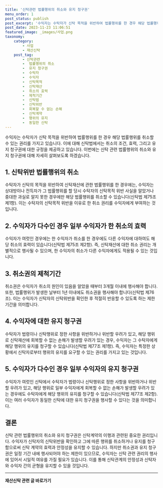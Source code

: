 ```yaml
---
title: '신탁관련 법률행위의 취소와 유지 청구권'
menu_order: 1
post_status: publish
post_excerpt: '수익자는 수탁자가 신탁 목적을 위반하여 법률행위를 한 경우 해당 법률행위를 취소할 수 있는 권리를 가지고 있습니다. 이에 대해 신탁법에서는 취소의 조건, 효력, 그리고 유지 청구권에 대한 규정을 제공하고 있습니다. 이번에는 신탁 관련 법률행위의 취소와 유지 청구권에 대해 자세히 살펴보도록 하겠습니다.'
post_date: 2023-11-23 11:06:51
featured_image: _images/사업.png
taxonomy:
    category:
        - 사업
        - 재산신탁
    post_tag:
        - 신탁관련
        -  법률행위의 취소
        -  유지 청구권
        -  수탁자
        -  수익자
        -  신탁목적
        -  신탁재산
        -  취소의 효력
        -  제척기간
        -  신탁법
        -  신탁위반
        -  회복할 수 없는 손해
        -  신탁계약
        -  행위의 유지
        -  동일한 신탁
---
```



수익자는 수탁자가 신탁 목적을 위반하여 법률행위를 한 경우 해당 법률행위를 취소할 수 있는 권리를 가지고 있습니다. 이에 대해 신탁법에서는 취소의 조건, 효력, 그리고 유지 청구권에 대한 규정을 제공하고 있습니다. 이번에는 신탁 관련 법률행위의 취소와 유지 청구권에 대해 자세히 살펴보도록 하겠습니다.

## 1. 신탁위반 법률행위의 취소
수탁자가 신탁의 목적을 위반하여 신탁재산에 관한 법률행위를 한 경우에는, 수익자는 상대방이나 전득자가 그 법률행위를 할 당시 수탁자의 신탁목적 위반 사실을 알았거나 중대한 과실로 알지 못한 경우에만 해당 법률행위를 취소할 수 있습니다(신탁법 제75조 제1항). 이는 수탁자의 신탁목적 위반을 이유로 한 취소 권리를 수익자에게 부여하는 것입니다.

## 2. 수익자가 다수인 경우 일부 수익자가 한 취소의 효력
수익자가 여럿인 경우에는 한 수익자가 취소를 한 경우에도 다른 수익자에 대하여도 해당 취소의 효력이 있습니다(신탁법 제75조 제2항). 즉, 신탁재산에 대한 취소 권리는 개별적으로 행사될 수 있으며, 한 수익자의 취소가 다른 수익자에게도 적용될 수 있는 것입니다.

## 3. 취소권의 제척기간
취소권은 수익자가 취소의 원인이 있음을 알았을 때부터 3개월 이내에 행사해야 합니다. 또한, 법률행위가 발생한 날부터 1년 이내에도 취소권을 행사해야 합니다(신탁법 제76조). 이는 수익자가 신탁자의 신탁위반을 확인한 후 적절히 반응할 수 있도록 하는 제한 기간을 의미합니다.

## 4. 수익자에 대한 유지 청구권
수탁자가 법령이나 신탁행위로 정한 사항을 위반하거나 위반할 우려가 있고, 해당 행위로 신탁재산에 회복할 수 없는 손해가 발생할 우려가 있는 경우, 수익자는 그 수탁자에게 해당 행위의 유지를 청구할 수 있습니다(신탁법 제77조 제1항). 즉, 수익자는 특정한 상황에서 신탁자로부터 행위의 유지를 요구할 수 있는 권리를 가지고 있는 것입니다.

## 5. 수익자가 다수인 경우 일부 수익자의 유지 청구권
수익자가 여럿인 신탁에서 수탁자가 법령이나 신탁행위로 정한 사항을 위반하거나 위반할 우려가 있고, 해당 행위로 일부 수익자에게 회복할 수 없는 손해가 발생할 우려가 있는 경우에도 수탁자에게 해당 행위의 유지를 청구할 수 있습니다(신탁법 제77조 제2항). 이는 여러 수익자가 동일한 신탁에 대한 유지 청구권을 행사할 수 있다는 것을 의미합니다.

## 결론
신탁 관련 법률행위의 취소와 유지 청구권은 신탁계약의 이행과 관련된 중요한 권리입니다. 수익자가 신탁자의 신탁위반을 확인하고 그에 따른 행위를 취소하거나 유지를 청구함으로써 신탁 계약의 효력과 안정성을 유지할 수 있습니다. 하지만 취소권과 유지 청구권은 일정 기간 내에 행사되어야 하는 제한이 있으므로, 수익자는 신탁 관련 권리의 행사에 있어서 시일적 여유를 가질 필요가 있습니다. 이를 통해 신탁관계의 안정성과 신탁자와 수익자 간의 균형을 유지할 수 있을 것입니다.
<!-- wp:separator -->
<hr class="wp-block-separator has-alpha-channel-opacity"/>
<!-- /wp:separator -->

<!-- wp:group {"backgroundColor":"base","layout":{"type":"constrained"}} -->
<div class="wp-block-group has-base-background-color has-background"><!-- wp:paragraph {"align":"center","fontSize":"medium"} -->
<p class="has-text-align-center has-large-font-size"><strong>재산신탁 관련 글 바로가기</strong></p>
<!-- /wp:paragraph -->


<!-- wp:latest-posts
{"categories":[{"id":28227,"count":19,"description":"","link":"https://uknowlaw.com/category/%ec%9e%ac%ec%82%b0%ec%8b%a0%ed%83%81/","name":"재산신탁","slug":"재산신탁","taxonomy":"category","parent":0,"meta":[],"_links":{"self":[{"href":"https://uknowlaw.com/wp-json/wp/v2/categories/28227"}],"collection":[{"href":"https://uknowlaw.com/wp-json/wp/v2/categories"}],"about":[{"href":"https://uknowlaw.com/wp-json/wp/v2/taxonomies/category"}],"wp:post_type":[{"href":"https://uknowlaw.com/wp-json/wp/v2/posts?categories=28227"}],"curies":[{"name":"wp","href":"https://api.w.org/{rel}","templated":true}]}}],"postsToShow":100,"excerptLength":28,"postLayout":"grid","columns":2,"featuredImageAlign":"left","featuredImageSizeSlug":"large","fontSize":"small"} /--></div>
<!-- /wp:group -->